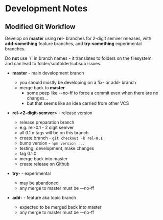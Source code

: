 # Development Notes

## Modified Git Workflow

Develop on **master** using **rel-<semver>** branches for 2-digit semver releases, with **add-something** feature branches, and **try-something** experimental branches.

Do **not** use '/' in branch names - it translates to folders on the filesystem and can lead to folder/subfolder/subsub issues.

* **master** - main development branch
    - you should mostly be developing on a fix- or add- branch
    - merge back to **master**
      - some peep like --no-ff to force a commit even when there are no changes...
      - but that seems like an idea carried from other VCS

* **rel-<2-digit-semver>** - release version
    - release preparation branch
    - e.g. rel-0.1 - 2 digit semver
    - all 0.1.n tags will be on this branch
    - create branch - `git checkout -b rel-0.1`
    - bump version - `npm version ...`
    - testing, development, make changes
    - tag 0.1.0
    - merge back into master
    - create release on Github

* **try-<something>** - experimental
  - may be abandoned
  - any merge to master must be --no-ff

* **add-<something>** - feature aka topic branch
  - expected to be merged back into master
  - any merge to master must be --no-ff
